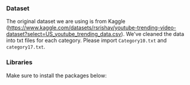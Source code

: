 ### Dataset
The original dataset we are using is from Kaggle (https://www.kaggle.com/datasets/rsrishav/youtube-trending-video-dataset?select=US_youtube_trending_data.csv). We've cleaned the data into txt files for each category. Please import `Category10.txt` and `category17.txt`.

### Libraries
Make sure to install the packages below:
